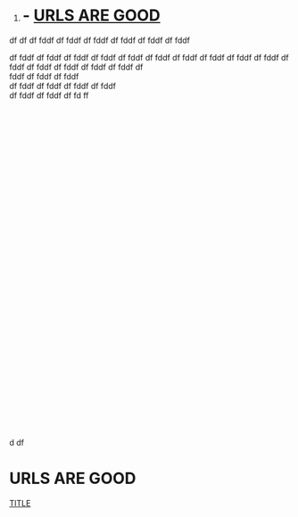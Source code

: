 
1. # - [URLS ARE GOOD](#URLS)
[nameit]: #--urls


df
df
df
fddf
df
fddf
df
fddf
df
fddf
df
fddf
df
fddf

df
fddf
df
fddf
df
fddf
df
fddf
df
fddf
df
fddf
df
fddf
df
fddf
df
fddf
df
fddf
df
fddf
df
fddf
df
fddf
df
fddf
df
fddf
df<br>
fddf
df
fddf
df
fddf<br>
df
fddf
df
fddf
df
fddf
df
fddf<br>
df
fddf
df
fddf
df
fd
ff

<br>
<br><br><br><br><br><br><br><br><br><br><br><br><br><br><br><br><br><br><br><br><br><br><br><br><br><br><br><br><br><br><br><br><br>





d
df

# URLS ARE GOOD
[TITLE][nameit]

